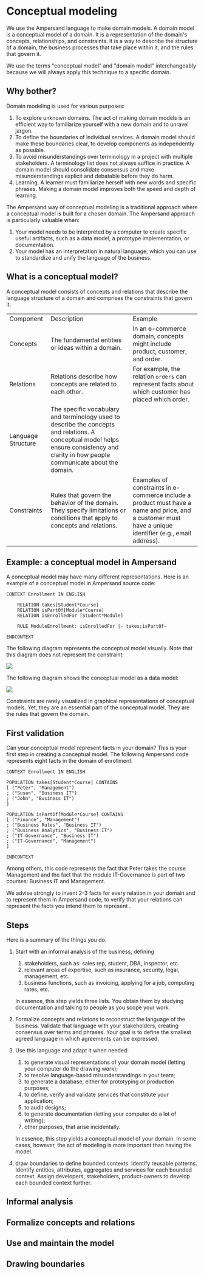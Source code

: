 # Conceptual modeling
We use the Ampersand language to make domain models.
A domain model is a conceptual model of a domain.
It is a representation of the domain's concepts, relationships, and constraints. It is a way to describe the structure of a domain, the business processes that take place within it, and the rules that govern it.

We use the terms "conceptual model" and "domain model" interchangeably because we will always apply this technique to a specific domain.

## Why bother?

Domain modeling is used for various purposes:

1. To explore unknown domains. The act of making domain models is an efficient way to familiarize yourself with a new domain and to unravel jargon.
2. To define the boundaries of individual services. A domain model should make these boundaries clear, to develop components as independently as possible.
3. To avoid misunderstandings over terminology in a project with multiple stakeholders. A terminology list does not always suffice in practice. A domain model should consolidate consensus and make misunderstandings explicit and debatable before they do harm.
4. Learning. A learner must familiarize herself with new words and specific phrases. Making a domain model improves both the speed and depth of learning.

The Ampersand way of conceptual modeling is a traditional approach where a conceptual model is built for a chosen domain. The Ampersand approach is particularly valuable when:

1. Your model needs to be interpreted by a computer to create specific useful artifacts, such as a data model, a prototype implementation, or documentation.
2. Your model has an interpretation in natural language, which you can use to standardize and unify the language of the business.

## What is a conceptual model?
A conceptual model consists of concepts and relations that describe the language structure of a domain and comprises the constraints that govern it.

|     |     |     |
| --- | --- | --- |
| Component | Description | Example |
| Concepts | The fundamental entities or ideas within a domain. | In an e-commerce domain, concepts might include product, customer, and order. |
| Relations | Relations describe how concepts are related to each other. | For example, the relation `orders` can represent facts about which customer has placed which order. |
| Language Structure | The specific vocabulary and terminology used to describe the concepts and relations. A conceptual model helps ensure consistency and clarity in how people communicate about the domain. |  |
| Constraints | Rules that govern the behavior of the domain. They specify limitations or conditions that apply to concepts and relations. | Examples of constraints in e-commerce include a product must have a name and price, and a customer must have a unique identifier (e.g., email address). |

## Example: a conceptual model in Ampersand
A conceptual model may have many different representations. Here is an example of a conceptual model in Ampersand source code:
```Ampersand
CONTEXT Enrollment IN ENGLISH

    RELATION takes[Student*Course]
    RELATION isPartOf[Module*Course]
    RELATION isEnrolledFor [Student*Module]

    RULE ModuleEnrollment: isEnrolledFor |- takes;isPartOf~

ENDCONTEXT
```
The following diagram represents the conceptual model visually. Note that this diagram does not represent the constraint:

![](../assets/CDRuleModuleEnrollment.png)

The following diagram shows the conceptual model as a data model:

![](../assets/TechnicalDataModel.png)

Constraints are rarely visualized in graphical representations of conceptual models.
Yet, they are an essential part of the conceptual model. They are the rules that govern the domain.

## First validation
Can your conceptual model represent facts in your domain?
This is your first step in creating a conceptual model.
The following Ampersand code represents eight facts in the domain of enrollment:
```Ampersand
CONTEXT Enrollment IN ENGLISH

POPULATION takes[Student*Course] CONTAINS
[ ("Peter", "Management")
; ("Susan", "Business IT")
; ("John", "Business IT")
]

POPULATION isPartOf[Module*Course] CONTAINS
[ ("Finance", "Management")
; ("Business Rules", "Business IT")
; ("Business Analytics", "Business IT")
; ("IT-Governance", "Business IT")
; ("IT-Governance", "Management")
]

ENDCONTEXT
```
Among others, this code represents the fact that
Peter takes the course Management and the fact that the module IT-Governance is part of two courses: Business IT and Management.

We advise strongly to invent 2-3 facts for every relation in your domain and to represent them in Ampersand code,
to verify that your relations can represent the facts you intend them to represent
.
## Steps

Here is a summary of the things you do.

1.  Start with an informal analysis of the business, defining

    1. stakeholders, such as: sales rep, student, DBA, inspector, etc.
    2. relevant areas of expertise, such as insurance, security, legal, management, etc.
    3. business functions, such as invoicing, applying for a job, computing rates, etc.

    In essence, this step yields three lists. You obtain them by studying documentation and talking to people as you scope your work.
2. Formalize concepts and relations to reconstruct the language of the business. Validate that language with your stakeholders, creating consensus over terms and phrases. Your goal is to define the smallest agreed language in which agreements can be expressed.
3.  Use this language and adapt it when needed:

    1. to generate visual representations of your domain model (letting your computer do the drawing work);
    2. to resolve language-based misunderstandings in your team;
    3. to generate a database, either for prototyping or production purposes;
    4. to define, verify and validate services that constitute your application;
    5. to audit designs;
    6. to generate documentation (letting your computer do a lot of writing);
    7. other purposes, that arise incidentally.

    In essence, this step yields a conceptual model of your domain. In some cases, however, the act of modeling is more important than having the model.
4. draw boundaries to define bounded contexts. Identify reusable patterns. Identify entities, attributes, aggregates and services for each bounded context. Assign developers, stakeholders, product-owners to develop each bounded context further.

## Informal analysis

## Formalize concepts and relations

## Use and maintain the model

## Drawing boundaries
